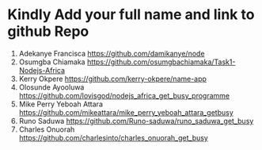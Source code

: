 # Kindly Add your full name and link to github Repo

1. Adekanye Francisca https://github.com/damikanye/node
2. Osumgba Chiamaka https://github.com/osumgbachiamaka/Task1-Nodejs-Africa
3. Kerry Okpere https://github.com/kerry-okpere/name-app
4. Olosunde Ayooluwa https://github.com/lovisgod/nodejs_africa_get_busy_programme
5. Mike Perry Yeboah Attara https://github.com/mikeattara/mike_perry_yeboah_attara_getbusy
6. Runo Saduwa https://github.com/Runo-saduwa/runo_saduwa_get_busy
7. Charles Onuorah https://github.com/charlesinto/charles_onuorah_get_busy
